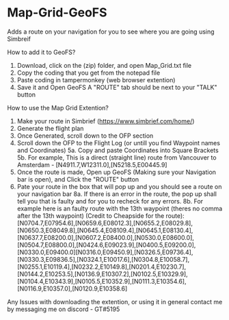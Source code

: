 # Map-Grid-GeoFS
Adds a route on your navigation for you to see where you are going using Simbreif 

How to add it to GeoFS?
1. Download, click on the (zip) folder, and open Map_Grid.txt file
2. Copy the coding that you get from the notepad file
3. Paste coding in tampermonkey (web browser extention) 
4. Save it and Open GeoFS
A "ROUTE" tab should be next to your "TALK" button
 
How to use the Map Grid Extention?
1. Make your route in Simbrief (https://www.simbrief.com/home/)
2. Generate the flight plan
3. Once Generated, scroll down to the OFP section
4. Scroll down the OFP to the Flight Log (or untill you find Waypoint names and Coordinates)
5a. Copy and paste Coordinates into Square Brackets
5b. For example, This is a direct (straight line) route from Vancouver to Amsterdam - [N4911.7,W12311.0],[N5218.5,E00445.9]
6. Once the route is made, Open up GeoFS (Making sure your Navigation bar is open), and Click the "ROUTE" button
7. Pate your route in the box that will pop up and you should see a route on your navigation bar
8a. If there is an error in the route, the pop up shall tell you that is faulty and for you to recheck for any errors. 
8b. For example here is an faulty route with the 13th waypoint (theres no comma after the 13th waypoint) 
(Credit to Cheapside for the route):
[N0704.7,E07954.6],[N0659.6,E08012.3],[N0655.2,E08029.8],[N0650.3,E08049.8],[N0645.4,E08109.4],[N0645.1,E08130.4],[N0637.7,E08200.0],[N0607.2,E08400.0],[N0530.0,E08600.0],[N0504.7,E08800.0],[N0424.6,E09023.9],[N0400.5,E09200.0],[N0330.0,E09400.0][N0316.0,E09450.9],[N0326.5,E09736.4],[N0330.3,E09836.5],[N0324.1,E10017.6],[N0304.8,E10058.7],[N0255.1,E10119.4],[N0232.2,E10149.8],[N0201.4,E10230.7],[N0144.2,E10253.5],[N0136.9,E10307.2],[N0102.5,E10329.9],[N0104.4,E10343.9],[N0105.5,E10352.9],[N0111.3,E10354.6],[N0116.9,E10357.0],[N0120.9,E10358.6] 

Any Issues with downloading the extention, or using it in general contact me by messaging me on discord - GT#5195
